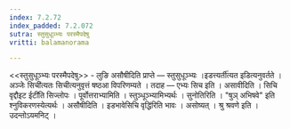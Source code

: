 ```yaml
---
index: 7.2.72
index_padded: 7.2.072
sutra: स्तुसुधूञ्भ्यः परस्मैपदेषु
vritti: balamanorama

---
```

<<स्तुसुधूञ्भ्यः परस्मैपदेषु>> - लुङि असौषीदिति प्राप्ते — स्तुसुधूञ्भ्यः ।इडत्त्यर्ती॑त्यत इडित्यनुवर्तते ।अञ्जेः सिची॑त्यतः सिचीत्यनुवृत्तं षष्ठआ विपरिणम्यते । तदाह —  एभ्यः सिच इति । असावीदिति । सिचि वृद्दौइट ईटी॑ति सिज्लोपः । पूर्वोत्तराभ्यामिति । स्तुञ्धूञ्भ्यामिभ्यर्थः । सुनोतिरिति । "षुञ् अभिषवे" इति श्नुविकरणस्येत्यर्थः । असौषीदिति । इडभावेसिचि वृद्धि॑रिति भावः । असोष्यत् । श्रु श्रवणे इति । उदन्तोऽयमनिट् । 